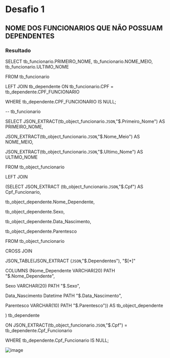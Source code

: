 # Desafio 1

## NOME DOS FUNCIONARIOS QUE NÃO POSSUAM DEPENDENTES

### Resultado

SELECT tb_funcionario.PRIMEIRO_NOME, tb_funcionario.NOME_MEIO, tb_funcionario.ULTIMO_NOME

FROM tb_funcionario

LEFT JOIN tb_dependente ON tb_funcionario.CPF = tb_dependente.CPF_FUNCIONARIO

WHERE tb_dependente.CPF_FUNCIONARIO IS NULL;

-- tb_funcionario

SELECT JSON_EXTRACT(tb_object_funcionario.`JSON`,"$.Primeiro_Nome") AS PRIMEIRO_NOME,

JSON_EXTRACT(tb_object_funcionario.`JSON`,"$.Nome_Meio") AS NOME_MEIO,

JSON_EXTRACT(tb_object_funcionario.`JSON`,"$.Ultimo_Nome") AS ULTIMO_NOME

FROM tb_object_funcionario

LEFT JOIN

(SELECT JSON_EXTRACT (tb_object_funcionario.`JSON`,"$.Cpf") AS Cpf_Funcionario, 

tb_object_dependente.Nome_Dependente,

tb_object_dependente.Sexo,

tb_object_dependente.Data_Nascimento,

tb_object_dependente.Parentesco

FROM tb_object_funcionario

CROSS JOIN

JSON_TABLE(JSON_EXTRACT (`JSON`,"$.Dependentes"), "$[*]"

COLUMNS (Nome_Dependente VARCHAR(20) PATH "$.Nome_Dependente",

Sexo VARCHAR(20) PATH "$.Sexo",

Data_Nascimento Datetime PATH "$.Data_Nascimento",

Parentesco VARCHAR(10) PATH "$.Parentesco")) AS tb_object_dependente

) tb_dependente

ON JSON_EXTRACT(tb_object_funcionario.`JSON`,"$.Cpf") = tb_dependente.Cpf_Funcionario

WHERE tb_dependente.Cpf_Funcionario IS NULL;


![image](https://user-images.githubusercontent.com/86432208/162219611-0ccf41e0-1b4e-47a3-9287-3ba8aca18e00.png)

